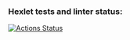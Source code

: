 ### Hexlet tests and linter status:
[![Actions Status](https://github.com/GoldinEA/python-project-lvl1/workflows/hexlet-check/badge.svg)](https://github.com/GoldinEA/python-project-lvl1/actions)